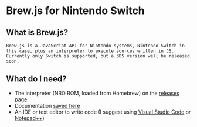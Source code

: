 # Brew.js for Nintendo Switch

## What is __Brew.js__?
    Brew.js is a JavaScript API for Nintendo systems, Nintendo Switch in this case, plus an interpreter to execute sources written in JS. Currently only Switch is supported, but a 3DS version well be released soon.

## What do I need?
- The interpreter (NRO ROM, loaded from Homebrew) on the [releases page](<release>)
- Documentation [saved here](<doc>)
- An IDE or text editor to write code (I suggest using [Visual Studio Code](Release/Brew.js.nro) or [Notepad++](https://notepad-plus-plus.org/download))